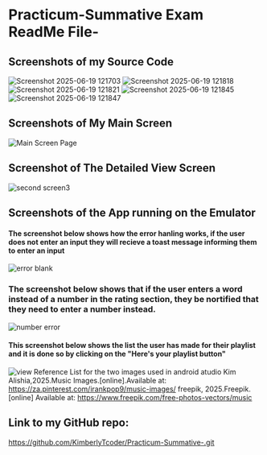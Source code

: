 # Practicum-Summative Exam ReadMe File-
## Screenshots of my Source Code
![Screenshot 2025-06-19 121703](https://github.com/user-attachments/assets/dc3c18e7-8aca-4636-a34b-10820c73b09b)
![Screenshot 2025-06-19 121818](https://github.com/user-attachments/assets/d6b922f9-0057-445e-91ce-0174055ba570)
![Screenshot 2025-06-19 121821](https://github.com/user-attachments/assets/05357ba1-e936-4136-8e12-747093d24dd1)
![Screenshot 2025-06-19 121845](https://github.com/user-attachments/assets/68d38361-7da0-4f21-869d-818b4b6d2909)
![Screenshot 2025-06-19 121847](https://github.com/user-attachments/assets/42b92fb0-6c1b-464b-a06c-bfbf95f56db5)
## Screenshots of My Main Screen
![Main Screen Page](https://github.com/user-attachments/assets/4a998db2-b1df-41fb-8597-6fe434e5ef3d)
## Screenshot of The Detailed View Screen
![second screen3](https://github.com/user-attachments/assets/ac8a847f-e9b3-4084-8864-4d6e7cc789e4)
## Screenshots of the App running on the Emulator
#### The screenshot below shows how the error hanling works, if the user does not enter an input they will recieve a toast message informing them to enter an input
![error blank](https://github.com/user-attachments/assets/afd1b797-8a09-4785-9b50-322540f221cb)
### The screenshot below shows that if the user enters a word instead of a number in the rating section, they be nortified that they need to enter a number instead. 
![number error](https://github.com/user-attachments/assets/8de00600-b894-4047-9899-8898b1647587)
#### This screenshot below shows the list the user has made for their playlist and it is done so by clicking on the "Here's your playlist button"
![view](https://github.com/user-attachments/assets/70993a34-6518-463d-8c56-2d4617df6cbe)
Reference List for the two images used in android atudio
Kim Alishia,2025.Music Images.[online].Available at: <https://za.pinterest.com/irankpop9/music-images/>
freepik, 2025.Freepik.[online] Available at: <https://www.freepik.com/free-photos-vectors/music>
## Link to my GitHub repo:
https://github.com/KimberlyTcoder/Practicum-Summative-.git
